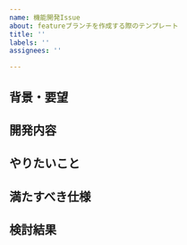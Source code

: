 ```yaml
---
name: 機能開発Issue
about: featureブランチを作成する際のテンプレート
title: ''
labels: ''
assignees: ''

---
```


<!---
開発タスク管理用のIssueテンプレートです。
-->
## 背景・要望

## 開発内容

## やりたいこと

## 満たすべき仕様

## 検討結果
